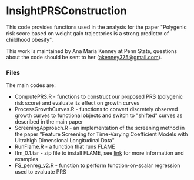 # InsightPRSConstruction
This code provides functions used in the analysis for the paper "Polygenic risk score based on weight gain trajectories is a strong predictor of childhood obesity".

This work is maintained by Ana Maria Kenney at Penn State, questions about the code should be sent to her (akenney375@gmail.com).  

### Files
The main codes are:
 * ComputePRS.R - functions to construct our proposed PRS (polygenic risk score) and evaluate its effect on growth curves
 * ProcessGrowthCurves.R - functions to convert discretely observed growth curves to functional objects and switch to "shifted" curves as described in the main paper
 * ScreeningApproach.R - an implementation of the screening method in the paper "Feature Screening for Time-Varying Coefficient Models with Ultrahigh Dimensional Longitudinal Data"
 * RunFlame.R - a function that runs FLAME
 * flm_0.1.tar - zip file to install FLAME, see [link](http://www.personal.psu.edu/mlr36/codes.html) for more information and examples
 * FS_penreg_v2.R - function to perform function-on-scalar regression used to evaluate PRS
